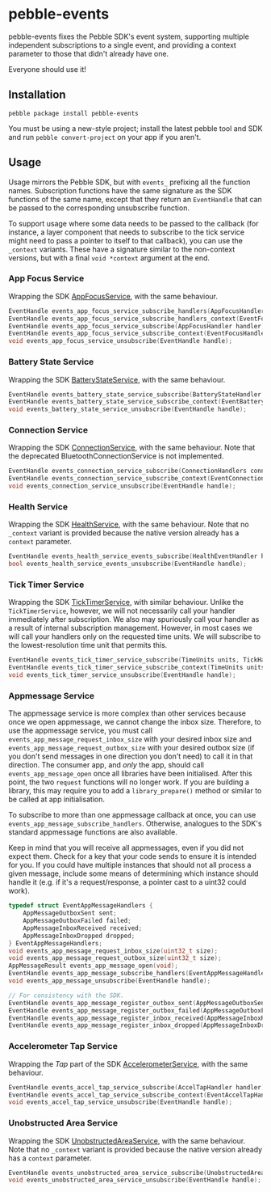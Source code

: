 pebble-events
=============

pebble-events fixes the Pebble SDK's event system, supporting multiple
independent subscriptions to a single event, and providing a context parameter
to those that didn't already have one.

Everyone should use it!

Installation
------------

```
pebble package install pebble-events
```

You must be using a new-style project; install the latest pebble tool and SDK
and run `pebble convert-project` on your app if you aren't.

Usage
-----

Usage mirrors the Pebble SDK, but with `events_` prefixing all the function
names. Subscription functions have the same signature as the SDK functions of
the same name, except that they return an `EventHandle` that can be passed to
the corresponding unsubscribe function.

To support usage where some data needs to be passed to the callback (for
instance, a layer component that needs to subscribe to the tick service might
need to pass a pointer to itself to that callback), you can use the `_context`
variants. These have a signature similar to the non-context versions, but with
a final `void *context` argument at the end.

### App Focus Service

Wrapping the SDK [AppFocusService](https://developer.pebble.com/docs/c/Foundation/Event_Service/AppFocusService/),
with the same behaviour.

```c
EventHandle events_app_focus_service_subscribe_handlers(AppFocusHandlers handlers);
EventHandle events_app_focus_service_subscribe_handlers_context(EventFocusHandlers handlers, void *context);
EventHandle events_app_focus_service_subscribe(AppFocusHandler handler);
EventHandle events_app_focus_service_subscribe_context(EventFocusHandler handler, void *context);
void events_app_focus_service_unsubscribe(EventHandle handle);
```

### Battery State Service

Wrapping the SDK [BatteryStateService](https://developer.pebble.com/docs/c/Foundation/Event_Service/BatteryStateService/),
with the same behaviour.

```c
EventHandle events_battery_state_service_subscribe(BatteryStateHandler handler);
EventHandle events_battery_state_service_subscribe_context(EventBatteryStateHandler handler, void *context);
void events_battery_state_service_unsubscribe(EventHandle handle);
```

### Connection Service

Wrapping the SDK [ConnectionService](https://developer.pebble.com/docs/c/Foundation/Event_Service/ConnectionService/),
with the same behaviour. Note that the deprecated BluetoothConnectionService is not implemented.

```c
EventHandle events_connection_service_subscribe(ConnectionHandlers conn_handlers);
EventHandle events_connection_service_subscribe_context(EventConnectionHandlers conn_handlers, void *context);
void events_connection_service_unsubscribe(EventHandle handle);
```

### Health Service

Wrapping the SDK [HealthService](https://developer.pebble.com/docs/c/Foundation/Event_Service/HealthService/),
with the same behaviour. Note that no `_context` variant is provided because the
native version already has a `context` parameter.

```c
EventHandle events_health_service_events_subscribe(HealthEventHandler handler, void *context);
bool events_health_service_events_unsubscribe(EventHandle handle);
```

### Tick Timer Service

Wrapping the SDK [TickTimerService](https://developer.pebble.com/docs/c/Foundation/Event_Service/TickTimerService/),
with similar behaviour. Unlike the `TickTimerService`, however, we will not
necessarily call your handler immediately after subscription. We also may
spuriously call your handler as a result of internal subscription management.
However, in most cases we will call your handlers only on the requested time
units. We will subscribe to the lowest-resolution time unit that permits this.

```c
EventHandle events_tick_timer_service_subscribe(TimeUnits units, TickHandler handler);
EventHandle events_tick_timer_service_subscribe_context(TimeUnits units, EventTickHandler handler, void *context);
void events_tick_timer_service_unsubscribe(EventHandle handle);
```

### Appmessage Service

The appmessage service is more complex than other services because once we open
appmessage, we cannot change the inbox size. Therefore, to use the appmessage
service, you must call `events_app_message_request_inbox_size` with your
desired inbox size and `events_app_message_request_outbox_size` with your
desired outbox size (if you don't send messages in one direction you don't need)
to call it in that direction. The consumer app, and _only_ the app, should call
`events_app_message_open` once all libraries have been initialised. After this
point, the two `request` functions will no longer work. If you are building a
library, this may require you to add a `library_prepare()` method or similar to
be called at app initialisation.

To subscribe to more than one appmessage callback at once, you can use
`events_app_message_subscribe_handlers`. Otherwise, analogues to the SDK's
standard appmessage functions are also available.

Keep in mind that you will receive all appmessages, even if you did not expect
them. Check for a key that your code sends to ensure it is intended for you.
If you could have multiple instances that should not all process a given
message, include some means of determining which instance should handle it (e.g. if
it's a request/response, a pointer cast to a uint32 could work).

```c
typedef struct EventAppMessageHandlers {
	AppMessageOutboxSent sent;
	AppMessageOutboxFailed failed;
	AppMessageInboxReceived received;
	AppMessageInboxDropped dropped;
} EventAppMessageHandlers;
void events_app_message_request_inbox_size(uint32_t size);
void events_app_message_request_outbox_size(uint32_t size);
AppMessageResult events_app_message_open(void);
EventHandle events_app_message_subscribe_handlers(EventAppMessageHandlers handlers, void *context);
void events_app_message_unsubscribe(EventHandle handle);

// For consistency with the SDK.
EventHandle events_app_message_register_outbox_sent(AppMessageOutboxSent sent_callback, void *context);
EventHandle events_app_message_register_outbox_failed(AppMessageOutboxFailed failed_callback, void *context);
EventHandle events_app_message_register_inbox_received(AppMessageInboxReceived received_callback, void *context);
EventHandle events_app_message_register_inbox_dropped(AppMessageInboxDropped dropped_callback, void *context);
```

### Accelerometer Tap Service

Wrapping the _Tap_ part of the SDK [AccelerometerService](https://developer.pebble.com/docs/c/Foundation/Event_Service/AccelerometerService/),
with the same behaviour.

```c
EventHandle events_accel_tap_service_subscribe(AccelTapHandler handler);
EventHandle events_accel_tap_service_subscribe_context(EventAccelTapHandler handler, void *context);
void events_accel_tap_service_unsubscribe(EventHandle handle);
```

### Unobstructed Area Service

Wrapping the SDK [UnobstructedAreaService](https://developer.pebble.com/docs/c/User_Interface/UnobstructedArea/),
with the same behaviour. Note that no `_context` variant is provided because the
native version already has a `context` parameter.

```c
EventHandle events_unobstructed_area_service_subscribe(UnobstructedAreaHandlers handlers, void *context);
void events_unobstructed_area_service_unsubscribe(EventHandle handle);
```
